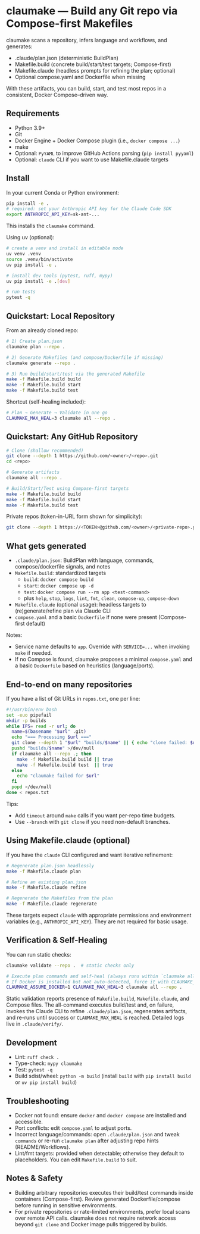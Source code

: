 # claumake — Build any Git repo via Compose-first Makefiles

claumake scans a repository, infers language and workflows, and generates:

- .claude/plan.json (deterministic BuildPlan)
- Makefile.build (concrete build/start/test targets; Compose-first)
- Makefile.claude (headless prompts for refining the plan; optional)
- Optional compose.yaml and Dockerfile when missing

With these artifacts, you can build, start, and test most repos in a consistent, Docker Compose–driven way.

## Requirements

- Python 3.9+
- Git
- Docker Engine + Docker Compose plugin (i.e., `docker compose ...`)
- make
- Optional: `PyYAML` to improve GitHub Actions parsing (`pip install pyyaml`)
- Optional: `claude` CLI if you want to use Makefile.claude targets

## Install

In your current Conda or Python environment:

```bash
pip install -e .
# required: set your Anthropic API key for the Claude Code SDK
export ANTHROPIC_API_KEY=sk-ant-...
```

This installs the `claumake` command.

Using uv (optional):

```bash
# create a venv and install in editable mode
uv venv .venv
source .venv/bin/activate
uv pip install -e .

# install dev tools (pytest, ruff, mypy)
uv pip install -e .[dev]

# run tests
pytest -q
```

## Quickstart: Local Repository

From an already cloned repo:

```bash
# 1) Create plan.json
claumake plan --repo .

# 2) Generate Makefiles (and compose/Dockerfile if missing)
claumake generate --repo .

# 3) Run build/start/test via the generated Makefile
make -f Makefile.build build
make -f Makefile.build start
make -f Makefile.build test
```

Shortcut (self-healing included):

```bash
# Plan → Generate → Validate in one go
CLAUMAKE_MAX_HEAL=3 claumake all --repo .
```

## Quickstart: Any GitHub Repository

```bash
# Clone (shallow recommended)
git clone --depth 1 https://github.com/<owner>/<repo>.git
cd <repo>

# Generate artifacts
claumake all --repo .

# Build/Start/Test using Compose-first targets
make -f Makefile.build build
make -f Makefile.build start
make -f Makefile.build test
```

Private repos (token-in-URL form shown for simplicity):

```bash
git clone --depth 1 https://<TOKEN>@github.com/<owner>/<private-repo>.git
```

## What gets generated

- `.claude/plan.json`: BuildPlan with language, commands, compose/dockerfile signals, and notes
- `Makefile.build`: standardized targets
  - `build`: `docker compose build`
  - `start`: `docker compose up -d`
  - `test`: `docker compose run --rm app <test-command>`
  - plus `help`, `stop`, `logs`, `lint`, `fmt`, `clean`, `compose-up`, `compose-down`
- `Makefile.claude` (optional usage): headless targets to (re)generate/refine plan via Claude CLI
- `compose.yaml` and a basic `Dockerfile` if none were present (Compose-first default)

Notes:
- Service name defaults to `app`. Override with `SERVICE=...` when invoking `make` if needed.
- If no Compose is found, claumake proposes a minimal `compose.yaml` and a basic `Dockerfile` based on heuristics (language/ports).

## End-to-end on many repositories

If you have a list of Git URLs in `repos.txt`, one per line:

```bash
#!/usr/bin/env bash
set -euo pipefail
mkdir -p builds
while IFS= read -r url; do
  name=$(basename "$url" .git)
  echo "=== Processing $url ==="
  git clone --depth 1 "$url" "builds/$name" || { echo "clone failed: $url"; continue; }
  pushd "builds/$name" >/dev/null
  if claumake all --repo .; then
    make -f Makefile.build build || true
    make -f Makefile.build test  || true
  else
    echo "claumake failed for $url"
  fi
  popd >/dev/null
done < repos.txt
```

Tips:
- Add `timeout` around `make` calls if you want per-repo time budgets.
- Use `--branch` with `git clone` if you need non-default branches.

## Using Makefile.claude (optional)

If you have the `claude` CLI configured and want iterative refinement:

```bash
# Regenerate plan.json headlessly
make -f Makefile.claude plan

# Refine an existing plan.json
make -f Makefile.claude refine

# Regenerate the Makefiles from the plan
make -f Makefile.claude regenerate
```

These targets expect `claude` with appropriate permissions and environment variables (e.g., `ANTHROPIC_API_KEY`). They are not required for basic usage.

## Verification & Self-Healing

You can run static checks:

```bash
claumake validate --repo .  # static checks only

# Execute plan commands and self-heal (always runs within `claumake all`)
# If Docker is installed but not auto-detected, force it with CLAUMAKE_ASSUME_DOCKER=1
CLAUMAKE_ASSUME_DOCKER=1 CLAUMAKE_MAX_HEAL=3 claumake all --repo .
```

Static validation reports presence of `Makefile.build`, `Makefile.claude`, and Compose files.
The all-command executes build/test and, on failure, invokes the Claude CLI to refine `.claude/plan.json`, regenerates artifacts, and re-runs until success or `CLAUMAKE_MAX_HEAL` is reached. Detailed logs live in `.claude/verify/`.

## Development

- Lint: `ruff check .`
- Type-check: `mypy claumake`
- Test: `pytest -q`
- Build sdist/wheel: `python -m build` (install `build` with `pip install build` or `uv pip install build`)

## Troubleshooting

- Docker not found: ensure `docker` and `docker compose` are installed and accessible.
- Port conflicts: edit `compose.yaml` to adjust ports.
- Incorrect language/commands: open `.claude/plan.json` and tweak `commands` or re-run `claumake plan` after adjusting repo hints (README/Workflows).
- Lint/fmt targets: provided when detectable; otherwise they default to placeholders. You can edit `Makefile.build` to suit.

## Notes & Safety

- Building arbitrary repositories executes their build/test commands inside containers (Compose-first). Review generated Dockerfile/compose before running in sensitive environments.
- For private repositories or rate-limited environments, prefer local scans over remote API calls. claumake does not require network access beyond `git clone` and Docker image pulls triggered by builds.
